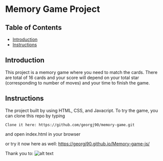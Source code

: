 # Memory Game Project

## Table of Contents

* [Introduction](#introduction)
* [Instructions](#instructions)

## Introduction

This project is a memory game where you need to match the cards. There are total of 16 cards and your score will depend on your total star (corresponding to number of moves) and your time to finish the game.

## Instructions

The project built by using HTML, CSS, and Javacript.
To try the game, you can clone this repo by typing

```
Clone it here: https://github.com/georgj90/memory-game.git
```

and open index.html in your browser

or try it now here as well: https://georgj90.github.io/Memory-game-js/

Thank you to:
![alt text](https://cdn.worldvectorlogo.com/logos/udacity-2.svg "Udacity")

